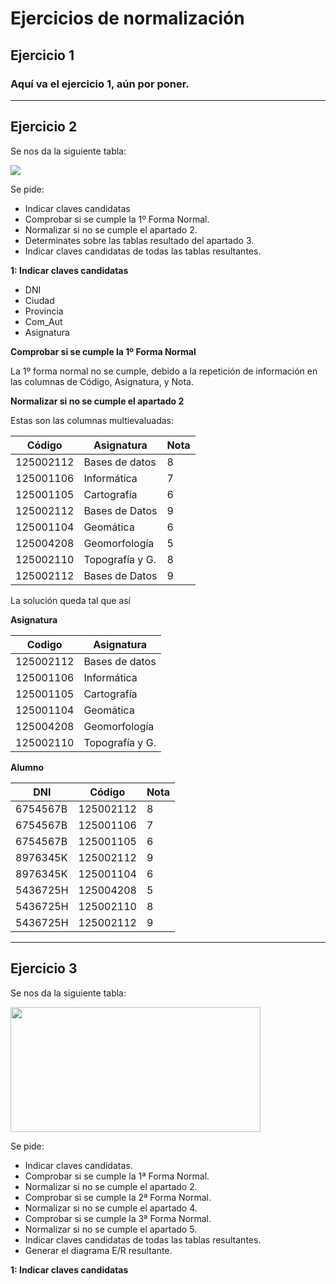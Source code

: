 # Ejercicios de normalización

## Ejercicio 1
### Aquí va el ejercicio 1, aún por poner.

***  

## Ejercicio 2  

Se nos da la siguiente tabla:

<img src="https://github.com/jpexposito/base-datos/blob/main/NORMALIZACION/tareas/tarea2/img/tabla.png"/>  

Se pide:  

- Indicar claves candidatas
- Comprobar si se cumple la 1º Forma Normal.
- Normalizar si no se cumple el apartado 2.
- Determinates sobre las tablas resultado del apartado 3.
- Indicar claves candidatas de todas las tablas resultantes.  

**1: Indicar claves candidatas**  

- DNI
- Ciudad
- Provincia
- Com_Aut
- Asignatura  

**Comprobar si se cumple la 1º Forma Normal**  

La 1º forma normal no se cumple, debido a la repetición de información en las columnas de Código, Asignatura, y Nota.  

**Normalizar si no se cumple el apartado 2**  

Estas son las columnas multievaluadas:  

Código | Asignatura | Nota |
 ---   |    ---     | ---  |
125002112 | Bases de datos | 8
125001106 | Informática | 7
125001105 | Cartografía | 6
125002112 | Bases de Datos | 9
125001104 | Geomática | 6
125004208 | Geomorfología | 5
125002110 | Topografía y G. | 8
125002112 | Bases de Datos | 9  

La solución queda tal que así

**Asignatura**

  Codigo  | Asignatura | 
   ---    |    ---     |
125002112 | Bases de datos
125001106 | Informática
125001105 | Cartografía
125001104 | Geomática
125004208 | Geomorfología
125002110 | Topografía y G.

**Alumno**

DNI | Código | Nota
--- | ---    | --- |
6754567B | 125002112 | 8
6754567B | 125001106 | 7
6754567B | 125001105 | 6
8976345K | 125002112 | 9
8976345K | 125001104 | 6
5436725H | 125004208 | 5
5436725H | 125002110 | 8
5436725H | 125002112 | 9



***  
## Ejercicio 3  

Se nos da la siguiente tabla:  

<img src="https://github.com/jpexposito/base-datos/blob/main/NORMALIZACION/tareas/tarea3/img/tabla.png" width ="400" height="200"/>  

Se pide:  

- Indicar claves candidatas.
- Comprobar si se cumple la 1ª Forma Normal.
- Normalizar si no se cumple el apartado 2.
- Comprobar si se cumple la 2ª Forma Normal.
- Normalizar si no se cumple el apartado 4.
- Comprobar si se cumple la 3ª Forma Normal.
- Normalizar si no se cumple el apartado 5.
- Indicar claves candidatas de todas las tablas resultantes.
- Generar el diagrama E/R resultante.  

**1: Indicar claves candidatas**  



